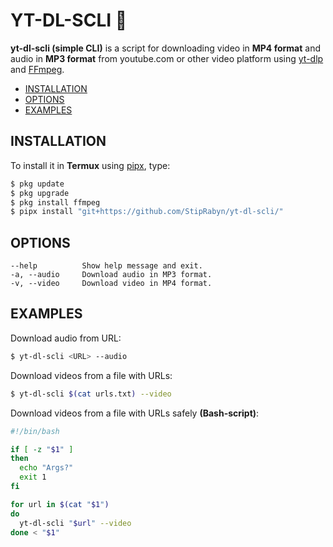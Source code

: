 # YT-DL-SCLI 🐉

**yt-dl-scli (simple CLI)** is a script for downloading video in **MP4 format** and audio in **MP3 format** from youtube.com or other video platform using [yt-dlp](https://github.com/yt-dlp/yt-dlp) and [FFmpeg](https://git.ffmpeg.org/ffmpeg.git).

- [INSTALLATION](#installation)
- [OPTIONS](#options)
- [EXAMPLES](#examples)

## INSTALLATION

To install it in **Termux** using [pipx](https://github.com/pypa/pipx), type:

```bash
$ pkg update
$ pkg upgrade
$ pkg install ffmpeg
$ pipx install "git+https://github.com/StipRabyn/yt-dl-scli/"
```

## OPTIONS

```
--help          Show help message and exit.
-a, --audio     Download audio in MP3 format.
-v, --video     Download video in MP4 format.
```

## EXAMPLES

Download audio from URL:

```bash
$ yt-dl-scli <URL> --audio
```

Download videos from a file with URLs:

```bash
$ yt-dl-scli $(cat urls.txt) --video
```

Download videos from a file with URLs safely **(Bash-script)**:

```bash
#!/bin/bash

if [ -z "$1" ]
then
  echo "Args?"
  exit 1
fi

for url in $(cat "$1")
do
  yt-dl-scli "$url" --video
done < "$1"
```
